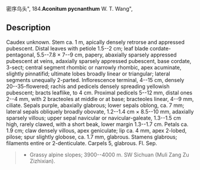 密序乌头",
184.**Aconitum pycnanthum** W. T. Wang",

## Description
Caudex unknown. Stem ca. 1 m, apically densely retrorse and appressed pubescent. Distal leaves with petiole 1.5--2 cm; leaf blade cordate-pentagonal, 5.5--7.8 × 7--9 cm, papery, abaxially sparsely appressed pubescent at veins, adaxially sparsely appressed pubescent, base cordate, 3-sect; central segment rhombic or narrowly rhombic, apex acuminate, slightly pinnatifid; ultimate lobes broadly linear or triangular; lateral segments unequally 2-parted. Inflorescence terminal, 4--15 cm, densely 20--35-flowered; rachis and pedicels densely spreading yellowish pubescent; bracts leaflike, to 4 cm. Proximal pedicels 5--12 mm, distal ones 2--4 mm, with 2 bracteoles at middle or at base; bracteoles linear, 4--9 mm, ciliate. Sepals purple, abaxially glabrous; lower sepals oblong, ca. 7 mm; lateral sepals obliquely broadly obovate, 1.2--1.4 cm × 8.5--10 mm, adaxially sparsely villous; upper sepal navicular or navicular-galeate, 1.3--1.5 cm high, rarely clawed, with a short beak, lower margin 1.3--1.7 cm. Petals ca. 1.9 cm; claw densely villous, apex geniculate; lip ca. 4 mm, apex 2-lobed, pilose; spur slightly globose, ca. 1.7 mm, glabrous. Stamens glabrous; filaments entire or 2-denticulate. Carpels 5, glabrous. Fl. Sep.

> * Grassy alpine slopes; 3900--4000 m. SW Sichuan (Muli Zang Zu Zizhixian).
